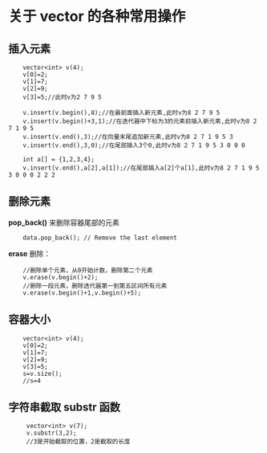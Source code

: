 # 关于 vector 的各种常用操作

## 插入元素

```
    vector<int> v(4);
    v[0]=2;
    v[1]=7;
    v[2]=9;
    v[3]=5;//此时v为2 7 9 5

    v.insert(v.begin(),8);//在最前面插入新元素,此时v为8 2 7 9 5
    v.insert(v.begin()+3,1);//在迭代器中下标为3的元素前插入新元素,此时v为8 2 7 1 9 5
    v.insert(v.end(),3);//在向量末尾追加新元素,此时v为8 2 7 1 9 5 3
    v.insert(v.end(),3,0);//在尾部插入3个0,此时v为8 2 7 1 9 5 3 0 0 0

    int a[] = {1,2,3,4};
    v.insert(v.end(),a[2],a[1]);//在尾部插入a[2]个a[1],此时v为8 2 7 1 9 5 3 0 0 0 2 2 2
```

## 删除元素

**pop_back()** 来删除容器尾部的元素

```
    data.pop_back(); // Remove the last element
```

**erase** 删除：

```
    //删除单个元素，从0开始计数，删除第二个元素
    v.erase(v.begin()+2);
    //删除一段元素，删除迭代器第一到第五区间所有元素
    v.erase(v.begin()+1,v.begin()+5);
```

## 容器大小

```
    vector<int> v(4);
    v[0]=2;
    v[1]=7;
    v[2]=9;
    v[3]=5;
    s=v.size();
    //s=4
```

## 字符串截取 substr 函数

```
     vector<int> v(7);
     v.substr(3,2);
     //3是开始截取的位置，2是截取的长度
```
